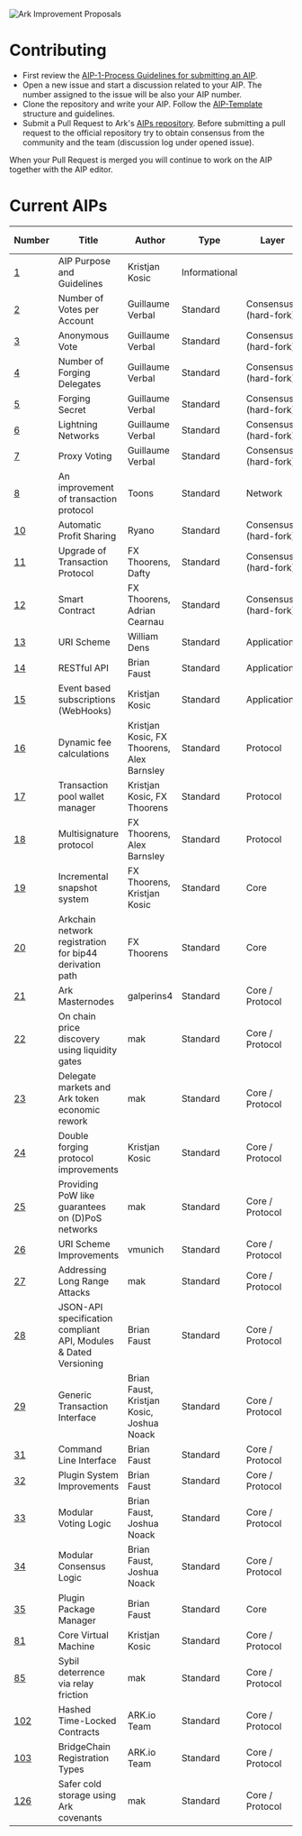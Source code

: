![Ark Improvement Proposals](assets/img/AIP_Header.png)

# Contributing
- First review the [AIP-1-Process Guidelines for submitting an AIP](AIPS/aip-1.md). 
- Open a new issue and start a discussion related to your AIP. The number assigned to the issue will be also your AIP number.
- Clone the repository and write your AIP. Follow the [AIP-Template](AIP-template.md) structure and guidelines. 
- Submit a Pull Request to Ark's [AIPs repository](https://github.com/ArkEcosystem/AIPs). Before submitting a pull request to the official repository try to obtain consensus from the community and the team (discussion log under opened issue).

When your Pull Request is merged you will continue to work on the AIP together with the AIP editor. 

# Current AIPs
| Number        | Title        | Author | Type  | Layer        | Status / Discussion |
| ------------- | ------------ | ------ | ----- | ------------ | ------------------- |
| [1](AIPS/aip-1.md) | AIP Purpose and Guidelines | Kristjan Kosic | Informational | | Active |
| [2](AIPS/aip-2.md) | Number of Votes per Account | Guillaume Verbal | Standard | Consensus (hard-fork) | [Canceled](https://github.com/ArkEcosystem/AIPs/issues/1) |
| [3](AIPS/aip-3.md) | Anonymous Vote | Guillaume Verbal | Standard | Consensus (hard-fork) | [Canceled](https://github.com/ArkEcosystem/AIPs/issues/5) |
| [4](AIPS/aip-4.md) | Number of Forging Delegates | Guillaume Verbal | Standard | Consensus (hard-fork) | [Canceled](https://github.com/ArkEcosystem/AIPs/issues/3) |
| [5](AIPS/aip-5.md) | Forging Secret | Guillaume Verbal | Standard | Consensus (hard-fork) | [Canceled](https://github.com/ArkEcosystem/AIPs/issues/6) |
| [6](AIPS/aip-6.md) | Lightning Networks | Guillaume Verbal | Standard | Consensus (hard-fork) | Canceled |
| [7](AIPS/aip-7.md) | Proxy Voting | Guillaume Verbal | Standard | Consensus (hard-fork) | [Canceled](https://github.com/ArkEcosystem/AIPs/issues/2) |
| [8](AIPS/aip-8.md) | An improvement of transaction protocol | Toons | Standard | Network | [Implemented](https://github.com/ArkEcosystem/AIPs/issues/7) |
| [10](AIPS/aip-10.md) | Automatic Profit Sharing | Ryano | Standard | Consensus (hard-fork) | [Canceled](https://github.com/ArkEcosystem/AIPs/blob/master/AIPS/aip-10.md) |
| [11](AIPS/aip-11.md) | Upgrade of Transaction Protocol | FX Thoorens, Dafty | Standard | Consensus (hard-fork) | [Implemented](https://github.com/ArkEcosystem/AIPs/blob/master/AIPS/aip-11.md) |
| [12](AIPS/aip-12.md) | Smart Contract | FX Thoorens, Adrian Cearnau | Standard | Consensus (hard-fork) | [Draft](https://github.com/ArkEcosystem/AIPs/blob/master/AIPS/aip-12.md) |
| [13](AIPS/aip-13.md) | URI Scheme | William Dens | Standard  | Applications | [Draft](/AIPS/aip-13.md) |
| [14](AIPS/aip-14.md) | RESTful API | Brian Faust | Standard  | Applications | [Implemented](/AIPS/aip-14.md) |
| [15](AIPS/aip-15.md) | Event based subscriptions (WebHooks) | Kristjan Kosic | Standard  | Applications | [Implemented](/AIPS/aip-15.md) |
| [16](AIPS/aip-16.md) | Dynamic fee calculations | Kristjan Kosic, FX Thoorens, Alex Barnsley | Standard  | Protocol | [Implemented](/AIPS/aip-16.md) |
| [17](AIPS/aip-17.md) | Transaction pool wallet manager | Kristjan Kosic, FX Thoorens | Standard  | Protocol | [Implemented](/AIPS/aip-17.md) |
| [18](AIPS/aip-18.md) | Multisignature protocol | FX Thoorens, Alex Barnsley | Standard  | Protocol | [In progress](/AIPS/aip-18.md) |
| [19](AIPS/aip-19.md) | Incremental snapshot system | FX Thoorens, Kristjan Kosic | Standard  | Core | [Implemented](/AIPS/aip-19.md) |
| [20](AIPS/aip-20.md) | Arkchain network registration for bip44 derivation path  | FX Thoorens | Standard  | Core | [Draft](https://github.com/ArkEcosystem/AIPs/issues/29) |
| [21](AIPS/aip-21.md) | Ark Masternodes | galperins4 | Standard  | Core / Protocol | [Draft](/AIPS/aip-21.md) |
| [22](AIPS/aip-22.md) | On chain price discovery using liquidity gates | mak | Standard  | Core / Protocol | [Draft](/AIPS/aip-22.md) |
| [23](AIPS/aip-23.md) | Delegate markets and Ark token economic rework | mak | Standard  | Core / Protocol | [Draft](/AIPS/aip-23.md) |
| [24](AIPS/aip-24.md) | Double forging protocol improvements | Kristjan Kosic | Standard  | Core / Protocol | [Draft](/AIPS/aip-24.md) |
| [25](AIPS/aip-25.md) | Providing PoW like guarantees on (D)PoS networks | mak | Standard  | Core / Protocol | [Draft](/AIPS/aip-25.md) |
| [26](AIPS/aip-26.md) | URI Scheme Improvements | vmunich | Standard  | Core / Protocol | [Draft](/AIPS/aip-26.md) |
| [27](AIPS/aip-27.md) | Addressing Long Range Attacks | mak | Standard  | Core / Protocol | [Draft](/AIPS/aip-27.md) |
| [28](AIPS/aip-28.md) | JSON-API specification compliant API, Modules & Dated Versioning | Brian Faust | Standard  | Core / Protocol | [Draft](/AIPS/aip-28.md) |
| [29](AIPS/aip-29.md) | Generic Transaction Interface | Brian Faust, Kristjan Kosic, Joshua Noack | Standard  | Core / Protocol | [Draft](/AIPS/aip-29.md) |
| [31](AIPS/aip-31.md) | Command Line Interface | Brian Faust | Standard  | Core / Protocol | [Draft](/AIPS/aip-31.md) |
| [32](AIPS/aip-32.md) | Plugin System Improvements | Brian Faust | Standard  | Core / Protocol | [Draft](/AIPS/aip-32.md) |
| [33](AIPS/aip-33.md) | Modular Voting Logic | Brian Faust, Joshua Noack | Standard  | Core / Protocol | [Draft](/AIPS/aip-33.md) |
| [34](AIPS/aip-34.md) | Modular Consensus Logic | Brian Faust, Joshua Noack | Standard  | Core / Protocol | [Draft](/AIPS/aip-34.md) |
| [35](AIPS/aip-35.md) | Plugin Package Manager | Brian Faust | Standard  | Core | [Draft](/AIPS/aip-35.md) |
| [81](AIPS/aip-81.md) | Core Virtual Machine | Kristjan Kosic | Standard  | Core / Protocol | [Draft](/AIPS/aip-81.md) |
| [85](AIPS/aip-85.md) | Sybil deterrence via relay friction | mak | Standard  | Core / Protocol | [Draft](/AIPS/aip-85.md) |
| [102](AIPS/aip-102.md) | Hashed Time-Locked Contracts | ARK.io Team | Standard  | Core / Protocol | [Draft](/AIPS/aip-102.md) |
| [103](AIPS/aip-103.md) | BridgeChain Registration Types | ARK.io Team | Standard  | Core / Protocol | [Draft](/AIPS/aip-103.md) |
| [126](AIPS/aip-126.md) | Safer cold storage using Ark covenants | mak | Standard  | Core / Protocol | [Draft](/AIPS/aip-126.md) |

